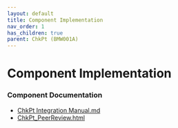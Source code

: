 ```yaml
---
layout: default
title: Component Implementation
nav_order: 1
has_children: true
parent: ChkPt (BMW001A)
---
```

# Component Implementation
### Component Documentation

- [ChkPt Integration Manual.md](doc/ChkPt%20Integration%20Manual.md)
- [ChkPt_PeerReview.html](doc/ChkPt_PeerReview.html)


